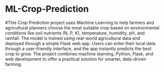 # ML-Crop-Prediction
#This Crop Prediction project uses Machine Learning to help farmers and agricultural planners choose the most suitable crop based on environmental conditions like soil nutrients (N, P, K), temperature, humidity, pH, and rainfall. The model is trained using real-world agricultural data and deployed through a simple Flask web app. Users can enter their local data through a user-friendly interface, and the app instantly predicts the best crop to grow. The project combines machine learning, Python, Flask, and web development to offer a practical solution for smarter, data-driven farming.
